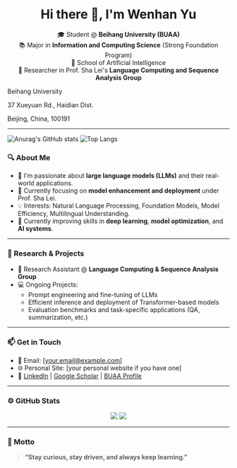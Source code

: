 <!--
 * @Author: Wenhan Yu
 * @LastEditTime: 2025-07-20 09:05:09
 * @Date: 2025-07-20 08:23:48
 * @Version: 1.0
 * @Description: 
-->
<!-- GitHub Profile README -->

<h1 align="center">Hi there 👋, I'm Wenhan Yu</h1>

<p align="center">
🎓 Student @ <strong>Beihang University (BUAA)</strong><br>
📚 Major in <strong>Information and Computing Science</strong> (Strong Foundation Program)<br>
🏫 School of Artificial Intelligence<br>
🔬 Researcher in Prof. Sha Lei's <strong>Language Computing and Sequence Analysis Group</strong><br>
</p>

Beihang University

37 Xueyuan Rd., Haidian Dist.

Beijing, China, 100191

---

![Anurag's GitHub stats](https://github-readme-stats.vercel.app/api?username=yuwenhan07&count_private=0&theme=dracula&hide_title=false&include_all_commits=true&show_icons=true&card_width=100)
![Top Langs](https://github-readme-stats.vercel.app/api/top-langs/?username=yuwenhan07&layout=compact&theme=dracula&hide_title=0)



### 🔍 About Me

- 👋 I'm passionate about **large language models (LLMs)** and their real-world applications.
- 🔬 Currently focusing on **model enhancement and deployment** under Prof. Sha Lei.
- 💡 Interests: Natural Language Processing, Foundation Models, Model Efficiency, Multilingual Understanding.
- 🌱 Currently improving skills in **deep learning**, **model optimization**, and **AI systems**.

---

### 🧠 Research & Projects

- 📄 Research Assistant @ **Language Computing & Sequence Analysis Group**
- 💻 Ongoing Projects:
  - Prompt engineering and fine-tuning of LLMs
  - Efficient inference and deployment of Transformer-based models
  - Evaluation benchmarks and task-specific applications (QA, summarization, etc.)

---

### 📫 Get in Touch

- 📨 Email: [your.email@example.com]
- 🌐 Personal Site: [your personal website if you have one]
- 🔗 [LinkedIn](https://linkedin.com/in/your-profile) | [Google Scholar](https://scholar.google.com/citations?user=xxxx) | [BUAA Profile](https://buaa.edu.cn/)

---

### ⚙️ GitHub Stats

<p align="center">
  <img src="https://github-readme-stats.vercel.app/api?username=yuwenhan07&show_icons=true&theme=dracula&include_all_commits=true&count_private=true&layout=compact" />
  <img src="https://github-readme-stats.vercel.app/api/top-langs/?username=yuwenhan07&layout=compact&theme=dracula" />
</p>


---

### 🌟 Motto

> **“Stay curious, stay driven, and always keep learning.”**